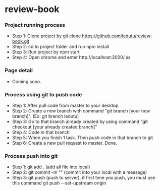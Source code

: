 # review-book

### Project running process
* Step 1: Clone project by git clone https://github.com/ledutu/review-book.git
* Step 2: cd to project folder and run npm install
* Step 3: Run project by npm start
* Step 4: Open chrome and enter http://localhost:3000/
   ss
### Page detail
* Coming soon.

### Process using git to push code
* Step 1: After pull code from master to your desktop
* Step 2: Create a new branch with command "git branch [your new branch]". (Ex: git branch ledutu)
* Step 3: Go to that branch already created by using command "git checkout [your already created branch]"
* Step 4: Code in that branch
* Step 5: When you finish 1 task. Then push code in that branch to git
* Step 6: Create a new pull request to master. Done.

### Process push into git
* Step 1: git add . (add all file into local)
* Step 2: git commit -m "<your message>" (commit into your local with a message) 
* Step 3: git push (push to server). if first time you push, you must use this command git push --set-upstream origin <your branch>
